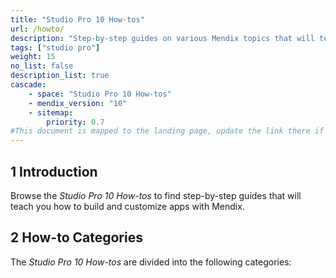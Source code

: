 ```yaml
---
title: "Studio Pro 10 How-tos"
url: /howto/
description: "Step-by-step guides on various Mendix topics that will teach you how to build and customize apps."
tags: ["studio pro"]
weight: 15
no_list: false
description_list: true
cascade:
    - space: "Studio Pro 10 How-tos"
    - mendix_version: "10"
    - sitemap:
        priority: 0.7
#This document is mapped to the landing page, update the link there if renaming or moving the doc file.
---
```


## 1 Introduction

Browse the *Studio Pro 10 How-tos* to find step-by-step guides that will teach you how to build and customize apps with Mendix.

## 2 How-to Categories

The *Studio Pro 10 How-tos* are divided into the following categories:
